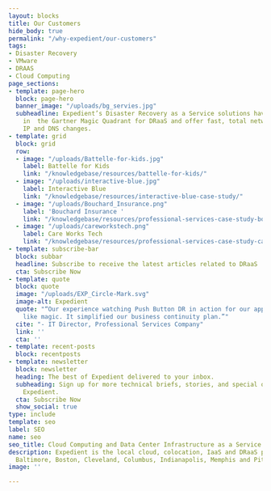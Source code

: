```yaml
---
layout: blocks
title: Our Customers
hide_body: true
permalink: "/why-expedient/our-customers"
tags:
- Disaster Recovery
- VMware
- DRAAS
- Cloud Computing
page_sections:
- template: page-hero
  block: page-hero
  banner_image: "/uploads/bg_servies.jpg"
  subheadline: Expedient’s Disaster Recovery as a Service solutions have been recognized
    in  the Gartner Magic Quadrant for DRaaS and offer fast, total network failover  without
    IP and DNS changes.
- template: grid
  block: grid
  row:
  - image: "/uploads/Battelle-for-kids.jpg"
    label: Battelle for Kids
    link: "/knowledgebase/resources/battelle-for-kids/"
  - image: "/uploads/interactive-blue.jpg"
    label: Interactive Blue
    link: "/knowledgebase/resources/interactive-blue-case-study/"
  - image: "/uploads/Bouchard_Insurance.png"
    label: 'Bouchard Insurance '
    link: "/knowledgebase/resources/professional-services-case-study-bouchard-insurance/"
  - image: "/uploads/careworkstech.png"
    label: Care Works Tech
    link: "/knowledgebase/resources/professional-services-case-study-careworks-tech/"
- template: subscribe-bar
  block: subbar
  headline: Subscribe to receive the latest articles related to DRaaS
  cta: Subscribe Now
- template: quote
  block: quote
  image: "/uploads/EXP_Circle-Mark.svg"
  image-alt: Expedient
  quote: "“Our experience watching Push Button DR in action for our applications was
    like magic. It simplified our business continuity plan.”"
  cite: "- IT Director, Professional Services Company"
  link: ''
  cta: ''
- template: recent-posts
  block: recentposts
- template: newsletter
  block: newsletter
  heading: The best of Expedient delivered to your inbox.
  subheading: Sign up for more technical briefs, stories, and special offers from
    Expedient.
  cta: Subscribe Now
  show_social: true
type: include
template: seo
label: SEO
name: seo
seo_title: Cloud Computing and Data Center Infrastructure as a Service
description: Expedient is the local cloud, colocation, IaaS and DRaaS provider in
  Baltimore, Boston, Cleveland, Columbus, Indianapolis, Memphis and Pittsburgh.
image: ''

---
```

